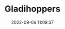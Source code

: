 ---
date: 2022-09-06 11:09:37
title: 'Gladihoppers'	
tags: [free]
price: Free	
link: https://dreamonstudios.itch.io/gladihoppers	
discord: https://discord.gg/dreamon	
twitter: https://twitter.com/DreamonStudios
---